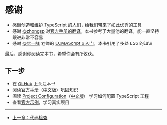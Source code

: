 # 感谢

- 感谢[创造和维护 TypeScript 的人们](https://github.com/Microsoft/TypeScript/graphs/contributors)，给我们带来了如此优秀的工具
- 感谢 [@zhongsp](https://github.com/zhongsp/) 对[官方手册的翻译](https://zhongsp.gitbooks.io/typescript-handbook/content/index.html)，本书参考了大量他的翻译，能一直坚持跟进非常不容易
- 感谢 [@阮一峰](http://www.ruanyifeng.com/home.html) 老师的 [ECMAScript 6 入门](http://es6.ruanyifeng.com/)，本书引用了多处 ES6 的知识

最后，感谢你阅读完本书，希望你会有所收获。

## 下一步

- 在 [GitHub](https://github.com/xcatliu/typescript-tutorial) 上关注本书
- 阅读[官方手册](http://www.typescriptlang.org/docs/handbook/basic-types.html)（[中文版](https://zhongsp.gitbooks.io/typescript-handbook/content/)）巩固知识
- 阅读 [Project Configuration](http://www.typescriptlang.org/docs/handbook/tsconfig-json.html)（[中文版](https://zhongsp.gitbooks.io/typescript-handbook/content/doc/handbook/tsconfig.json.html)） 学习如何配置 TypeScript 工程
- 查看[官方示例](http://www.typescriptlang.org/samples/index.html)，学习真实项目


---

- [上一章：代码检查](../engineering/lint.md)
